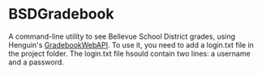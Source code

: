 BSDGradebook
============

A command-line utility to see Bellevue School District grades, using Henguin's [GradebookWebAPI](https://github.com/Henguin1001/GradebookWebAPI). To use it, you need to add a login.txt file in the project folder. The login.txt file hsould contain two lines: a username and a password.

